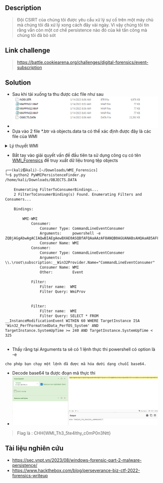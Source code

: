 ## Description
>  Đội CSIRT của chúng tôi được yêu cầu xử lý sự cố trên một máy chủ mà chúng tôi đã xử lý xong cách đây vài ngày. Vì vậy chúng tôi tin rằng vẫn còn một cơ chế persistence nào đó của kẻ tấn công mà chúng tôi đã bỏ sót
## Link challenge
> https://battle.cookiearena.org/challenges/digital-forensics/event-subscription
## Solution 
- Sau khi tải xuống ta thu được các file như sau  
- ![image](image/10.PNG)
- Dựa vào 2 file *.btr và objects.data ta có thể xác định được đây là các file của WMI

<details>
<summary>
Lý thuyết WMI
</summary>

- WMI là Công cụ quản lý Windows. Đó là một bộ công cụ cho phép quản trị viên quản lý và giám sát hệ thống Windows. Nó có thể được cài đặt theo mặc định trong mọi phiên bản Windows hiện đại.
- Đây cũng là một lựa chọn ưa thích của mã độc để có thể đạt được persistence trên hệ thống của nạn nhân. Một vài lý do để giải thích cho điều này: 
1. WMI là một tính năng mặc định của Windows: có nghĩa là nó sử dụng các tệp nhị phân có chữ ký, đáng tin cậy. Điều này giúp mã độc tránh bị whitelist và tránh bị phát hiện bởi các tool host-based.OBN 
2. WMI cung cấp khả năng thu thập và thay đổi thông tin cấu hình hệ thống. 
3. WMI cho phép tương tác remote. 
- Bên cạnh những lý do liệt kê ở trên, ta sẽ đề cập đến tính năng WMI event subscription, đây là tính năng được sử dụng rất nhiều bởi mã độc để có thể đạt được persistence.
- Khi tạo một WMI event subscription thì sẽ tạo ra một object được lưu trong WMI repository. 
WMI repository là một cơ sở dữ liệu chứa thông tin về các class của WMI, được lưu tại %windir%System32\Wbem\Repository.  Nó gồm các file sau: 
1. OBJECTS.DATA: Những object mà WMI quản lý 
2. INDEX.BTR: Mục lục các file được import và objects.data 
3. MAPPING[1-3].MAP: Thông tin chỉ mục cho phép WMI nhanh chóng định vị dữ liệu trong OBJECTS. DATA

</details>

- Bắt tay vào giải quyết vấn đề đầu tiên ta sử dụng công cụ có tên [WMI_Forensics](https://github.com/davidpany/WMI_Forensics) để truy xuất dữ liệu trong tệp objects 
```
┌──(kali㉿kali)-[~/Downloads/WMI_Forensics]
└─$ python2 PyWMIPersistenceFinder.py /home/kali/Downloads/OBJECTS.DATA

    Enumerating FilterToConsumerBindings...
    2 FilterToConsumerBinding(s) Found. Enumerating Filters and Consumers...

    Bindings:

        WMI-WMI
            Consumer: 
                Consumer Type: CommandLineEventConsumer
                Arguments:     powershell -e ZQBjAGgAbwAgACIAQwBIAEgAewBXAE0ASQBfAFQAaAAzAF8ANQB0AGUANABsAHQAaAB5AF8AYwAwAG0AUAAwAG4AMwBOAHQAdAB9ACIA
                Consumer Name: WMI
            Consumer: 
                Consumer Type: CommandLineEventConsumer
                Arguments:     \\.\root\subscription:__Win32Provider.Name="CommandLineEventConsumer"
                Consumer Name: WMI
                Other:         Event

            Filter: 
                Filter name:  WMI
                Filter Query: WmiProv


            Filter: 
                Filter name:  WMI
                Filter Query: SELECT * FROM __InstanceModificationEvent WITHIN 60 WHERE TargetInstance ISA 'Win32_PerfFormattedData_PerfOS_System' AND TargetInstance.SystemUpTime >= 240 AND TargetInstance.SystemUpTime < 325


```
- Thấy rằng tại Arguments ta sẽ có 1 lệnh thực thi powershell có option là -e 
```
cho phép bạn chạy một lệnh đã được mã hóa dưới dạng chuỗi base64.
```
- Decode base64 ta được đoạn mã thực thi 
- ![iamhđh](image/11.PNG)
> Flag là : CHH{WMI_Th3_5te4lthy_c0mP0n3Ntt}

## Tài liệu nghiên cứu 
- https://sec.vnpt.vn/2023/08/windows-forensic-part-2-malware-persistence/
- https://www.hackthebox.com/blog/perseverance-biz-ctf-2022-forensics-writeup




